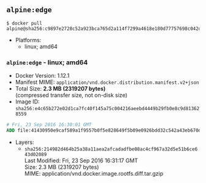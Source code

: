## `alpine:edge`

```console
$ docker pull alpine@sha256:c9897e2728c52a923bca765d2a114f7299a4618e180d77757698c042d2d4dc1f
```

-	Platforms:
	-	linux; amd64

### `alpine:edge` - linux; amd64

-	Docker Version: 1.12.1
-	Manifest MIME: `application/vnd.docker.distribution.manifest.v2+json`
-	Total Size: **2.3 MB (2319207 bytes)**  
	(compressed transfer size, not on-disk size)
-	Image ID: `sha256:e4c65b272e02d1ca7fc40f145a75c004216aeebd4449b29fb0e8c9d813628559`

```dockerfile
# Fri, 23 Sep 2016 16:30:01 GMT
ADD file:41430950e9caf589a1f9557b0f5e828649f5b09e0926bdd32c542a43eb670ddf in / 
```

-	Layers:
	-	`sha256:214982d464b25a38a11aea2afcadadfbe08ac4cf967a32d5e51b6ce643d02089`  
		Last Modified: Fri, 23 Sep 2016 16:31:17 GMT  
		Size: 2.3 MB (2319207 bytes)  
		MIME: application/vnd.docker.image.rootfs.diff.tar.gzip
